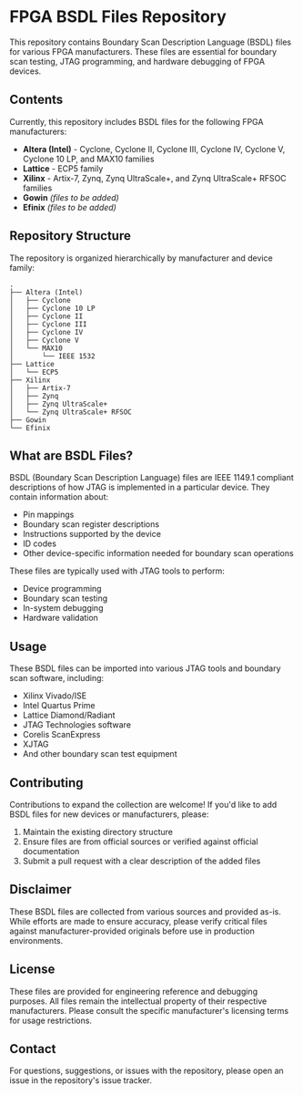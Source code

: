 # FPGA BSDL Files Repository

This repository contains Boundary Scan Description Language (BSDL) files for various FPGA manufacturers. These files are essential for boundary scan testing, JTAG programming, and hardware debugging of FPGA devices.

## Contents

Currently, this repository includes BSDL files for the following FPGA manufacturers:

- **Altera (Intel)** - Cyclone, Cyclone II, Cyclone III, Cyclone IV, Cyclone V, Cyclone 10 LP, and MAX10 families
- **Lattice** - ECP5 family
- **Xilinx** - Artix-7, Zynq, Zynq UltraScale+, and Zynq UltraScale+ RFSOC families
- **Gowin** *(files to be added)*
- **Efinix** *(files to be added)*

## Repository Structure

The repository is organized hierarchically by manufacturer and device family:

```
.
├── Altera (Intel)
│   ├── Cyclone
│   ├── Cyclone 10 LP
│   ├── Cyclone II
│   ├── Cyclone III
│   ├── Cyclone IV
│   ├── Cyclone V
│   └── MAX10
│       └── IEEE 1532
├── Lattice
│   └── ECP5
├── Xilinx
│   ├── Artix-7
│   ├── Zynq
│   ├── Zynq UltraScale+
│   └── Zynq UltraScale+ RFSOC
├── Gowin
└── Efinix
```

## What are BSDL Files?

BSDL (Boundary Scan Description Language) files are IEEE 1149.1 compliant descriptions of how JTAG is implemented in a particular device. They contain information about:

- Pin mappings
- Boundary scan register descriptions
- Instructions supported by the device
- ID codes
- Other device-specific information needed for boundary scan operations

These files are typically used with JTAG tools to perform:
- Device programming
- Boundary scan testing
- In-system debugging
- Hardware validation

## Usage

These BSDL files can be imported into various JTAG tools and boundary scan software, including:

- Xilinx Vivado/ISE
- Intel Quartus Prime
- Lattice Diamond/Radiant
- JTAG Technologies software
- Corelis ScanExpress
- XJTAG
- And other boundary scan test equipment

## Contributing

Contributions to expand the collection are welcome! If you'd like to add BSDL files for new devices or manufacturers, please:

1. Maintain the existing directory structure
2. Ensure files are from official sources or verified against official documentation
3. Submit a pull request with a clear description of the added files

## Disclaimer

These BSDL files are collected from various sources and provided as-is. While efforts are made to ensure accuracy, please verify critical files against manufacturer-provided originals before use in production environments.

## License

These files are provided for engineering reference and debugging purposes. All files remain the intellectual property of their respective manufacturers. Please consult the specific manufacturer's licensing terms for usage restrictions.

## Contact

For questions, suggestions, or issues with the repository, please open an issue in the repository's issue tracker.